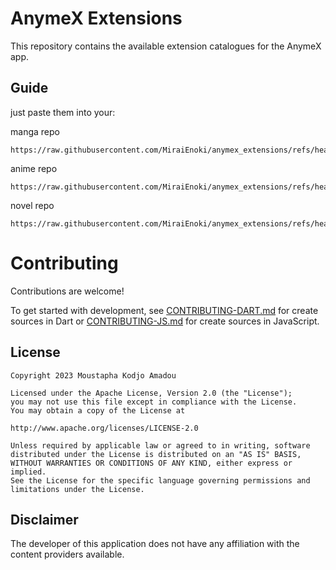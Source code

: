 # AnymeX Extensions

This repository contains the available extension catalogues for the AnymeX app.

## Guide
just paste them into your:

manga repo 
```
https://raw.githubusercontent.com/MiraiEnoki/anymex_extensions/refs/heads/main/index.json
```

anime repo 
```
https://raw.githubusercontent.com/MiraiEnoki/anymex_extensions/refs/heads/main/anime_index.json
```

novel repo 
```
https://raw.githubusercontent.com/MiraiEnoki/anymex_extensions/refs/heads/main/novel_index.json
```

# Contributing

Contributions are welcome!

To get started with development, see [CONTRIBUTING-DART.md](./CONTRIBUTING-DART.md) for create sources in Dart or [CONTRIBUTING-JS.md](./CONTRIBUTING-JS.md) for create sources in JavaScript.

## License

    Copyright 2023 Moustapha Kodjo Amadou

    Licensed under the Apache License, Version 2.0 (the "License");
    you may not use this file except in compliance with the License.
    You may obtain a copy of the License at

    http://www.apache.org/licenses/LICENSE-2.0

    Unless required by applicable law or agreed to in writing, software
    distributed under the License is distributed on an "AS IS" BASIS,
    WITHOUT WARRANTIES OR CONDITIONS OF ANY KIND, either express or implied.
    See the License for the specific language governing permissions and
    limitations under the License.



## Disclaimer

The developer of this application does not have any affiliation with the content providers available.


